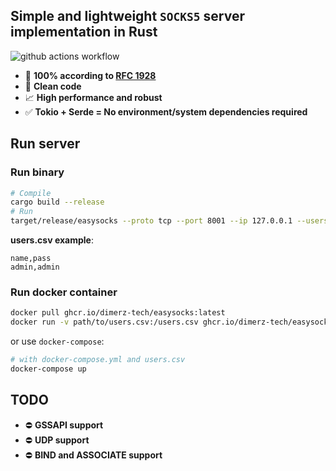 ## Simple and lightweight `SOCKS5` server implementation in Rust

![github actions workflow](https://github.com/dimerz-tech/easysocks/actions/workflows/rust.yml/badge.svg)

* 📝 **100% according to [RFC 1928](https://datatracker.ietf.org/doc/html/rfc1928)**
* 🔎 **Clean code**
* 📈 **High performance and robust**
* ✅ **Tokio + Serde = No environment/system dependencies required**

## Run server

### Run binary
```bash
# Compile
cargo build --release
# Run
target/release/easysocks --proto tcp --port 8001 --ip 127.0.0.1 --users users.csv
```

**users.csv example**:
```csv
name,pass
admin,admin
```

### Run docker container
```bash
docker pull ghcr.io/dimerz-tech/easysocks:latest
docker run -v path/to/users.csv:/users.csv ghcr.io/dimerz-tech/easysocks:latest -p=8001:8001 --proto tcp --port 8001 --ip 127.0.0.1 --users users.csv
```
or use `docker-compose`:
```bash
# with docker-compose.yml and users.csv
docker-compose up
```

## TODO
* ⛔️ **GSSAPI support**
* ⛔️ **UDP support**
* ⛔️ **BIND and ASSOCIATE support**
